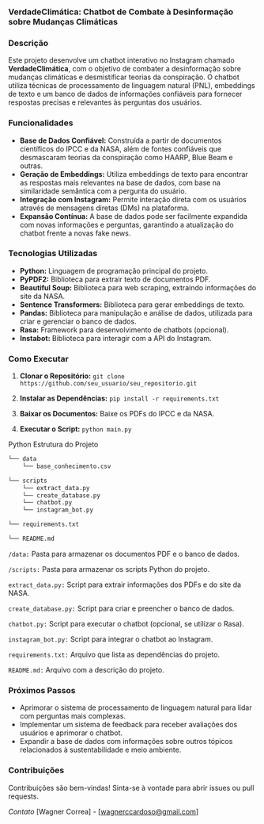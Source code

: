 ### VerdadeClimática: Chatbot de Combate à Desinformação sobre Mudanças Climáticas

### Descrição

Este projeto desenvolve um chatbot interativo no Instagram chamado **VerdadeClimática**, com o objetivo de combater a desinformação sobre mudanças climáticas e desmistificar teorias da conspiração. O chatbot utiliza técnicas de processamento de linguagem natural (PNL), embeddings de texto e um banco de dados de informações confiáveis para fornecer respostas precisas e relevantes às perguntas dos usuários. 

### Funcionalidades

* **Base de Dados Confiável:** Construída a partir de documentos científicos do IPCC e da NASA, além de fontes confiáveis que desmascaram teorias da conspiração como HAARP, Blue Beam e outras.
* **Geração de Embeddings:** Utiliza embeddings de texto para encontrar as respostas mais relevantes na base de dados, com base na similaridade semântica com a pergunta do usuário.
* **Integração com Instagram:** Permite interação direta com os usuários através de mensagens diretas (DMs) na plataforma.
* **Expansão Contínua:** A base de dados pode ser facilmente expandida com novas informações e perguntas, garantindo a atualização do chatbot frente a novas fake news.

### Tecnologias Utilizadas

* **Python:** Linguagem de programação principal do projeto.
* **PyPDF2:** Biblioteca para extrair texto de documentos PDF.
* **Beautiful Soup:** Biblioteca para web scraping, extraindo informações do site da NASA.
* **Sentence Transformers:** Biblioteca para gerar embeddings de texto.
* **Pandas:** Biblioteca para manipulação e análise de dados, utilizada para criar e gerenciar o banco de dados.
* **Rasa:** Framework para desenvolvimento de chatbots (opcional). 
* **Instabot:** Biblioteca para interagir com a API do Instagram.

### Como Executar

1. **Clonar o Repositório:** 
`git clone https://github.com/seu_usuario/seu_repositorio.git`

2. **Instalar as Dependências:**
``pip install -r requirements.txt``
3. **Baixar os Documentos:** Baixe os PDFs do IPCC e da NASA.

4. **Executar o Script:**
``python main.py``

Python
Estrutura do Projeto
~~~python
└── data
    └── base_conhecimento.csv

└── scripts
    └── extract_data.py
    └── create_database.py
    └── chatbot.py
    └── instagram_bot.py

└── requirements.txt

└── README.md
~~~

``/data:``  Pasta para armazenar os documentos PDF e o banco de dados.

``/scripts:``  Pasta para armazenar os scripts Python do projeto.

``extract_data.py:``  Script para extrair informações dos PDFs e do site da NASA.

``create_database.py:``  Script para criar e preencher o banco de dados.

``chatbot.py:``  Script para executar o chatbot (opcional, se utilizar o Rasa).

``instagram_bot.py:``  Script para integrar o chatbot ao Instagram.

``requirements.txt:``  Arquivo que lista as dependências do projeto.

``README.md:``  Arquivo com a descrição do projeto.

### Próximos Passos

* Aprimorar o sistema de processamento de linguagem natural para lidar com perguntas mais complexas.
* Implementar um sistema de feedback para receber avaliações dos usuários e aprimorar o chatbot.
* Expandir a base de dados com informações sobre outros tópicos relacionados à sustentabilidade e meio ambiente.

### Contribuições
Contribuições são bem-vindas! Sinta-se à vontade para abrir issues ou pull requests.

*Contato*
[Wagner Correa] - [wagnerccardoso@gmail.com]
